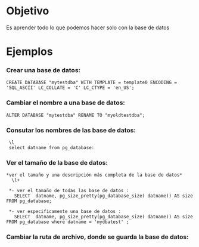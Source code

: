 # Objetivo
Es aprender todo lo que podemos hacer solo con la base de datos 

# Ejemplos 

### Crear una base de datos:
    CREATE DATABASE "mytestdba" WITH TEMPLATE = template0 ENCODING = 'SQL_ASCII' LC_COLLATE = 'C' LC_CTYPE = 'en_US';

### Cambiar el nombre a una base de datos:
    ALTER DATABASE "mytestdba" RENAME TO "myoldtestdba";
 
### Consutar los nombres de las base de datos:
     \l  
     select datname from pg_database:

### Ver el tamaño de la base de datos:

    *ver el tamaño y una descripción más completa de la base de datos*
      \l+ 

     *- ver el tamaño de todas las base de datos :
       SELECT  datname, pg_size_pretty(pg_database_size( datname)) AS size FROM pg_database;

     *- ver especificamente una base de datos :
       SELECT  datname, pg_size_pretty(pg_database_size( datname)) AS size FROM pg_database where datname = 'mydbatest' ;
 

### Cambiar la ruta de archivo, donde se guarda la base de datos:
 
